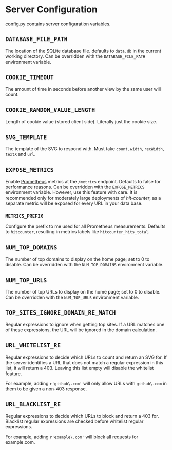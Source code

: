 # Server Configuration

[config.py](../config.py) contains server configuration variables.

## `DATABASE_FILE_PATH`
The location of the SQLite database file. defaults to `data.db` in the current working directory. Can be overridden with the `DATABASE_FILE_PATH` environment variable.

## `COOKIE_TIMEOUT`
The amount of time in seconds before another view by the same user will count.

## `COOKIE_RANDOM_VALUE_LENGTH`
Length of cookie value (stored client side). Literally just the cookie size.

## `SVG_TEMPLATE`
The template of the SVG to respond with. Must take `count`, `width`, `recWidth`, `textX` and `url`.

## `EXPOSE_METRICS`
Enable [Prometheus](https://prometheus.io) metrics at the `/metrics` endpoint. Defaults to false for performance reasons. Can be overridden with the `EXPOSE_METRICS` environment variable. However, use this feature with care. It is recommended only for moderately large deployments of _hit-counter_, as a separate metric will be exposed for every URL in your data base.  

### `METRICS_PREFIX`
Configure the prefix to me used for all Prometheus measurements. Defaults to `hitcounter`, resulting in metrics labels like `hitcounter_hits_total`.

## `NUM_TOP_DOMAINS`
The number of top domains to display on the home page; set to 0 to disable. Can be overridden with the `NUM_TOP_DOMAINS` environment variable.

## `NUM_TOP_URLS`
The number of top URLs to display on the home page; set to 0 to disable. Can be overridden with the `NUM_TOP_URLS` environment variable.

## `TOP_SITES_IGNORE_DOMAIN_RE_MATCH`
Regular expressions to ignore when getting top sites. If a URL matches one of these expressions, the URL will be ignored in the domain calculation.

## `URL_WHITELIST_RE`
Regular expressions to decide which URLs to count and return an SVG for. If the server identifies a URL that does not match a regular expression in this list, it will return a 403. Leaving this list empty will disable the whitelist feature.

For example, adding `r'github\.com'` will only allow URLs with `github\.com` in them to be given a non-403 response.

## `URL_BLACKLIST_RE`
Regular expressions to decide which URLs to block and return a 403 for. Blacklist regular expressions are checked before whitelist regular expressions.

For example, adding `r'example\.com'` will block all requests for example.com.
